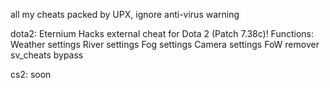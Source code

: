 all my cheats packed by UPX, ignore anti-virus warning

dota2:
Eternium Hacks external cheat for Dota 2 (Patch 7.38c)!
Functions:
Weather settings
River settings
Fog settings
Camera settings
FoW remover
sv_cheats bypass

cs2:
soon
